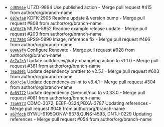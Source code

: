 * [`cd8564e`](http://github.com/arglebargle/commit/cd8564e58548e15adfef92d140e1470abe971d23) UTZD-9894 Use published action - Merge pull request #415 from author/org/branch-name
* [`687efa8`](http://github.com/arglebargle/commit/687efa8fb4c2885e754fc5e79bb73fe8d130ce67) KDFK-2905 Readme update & version bump - Merge pull request #808 from author/org/branch-name
* [`43f0d7b`](http://github.com/arglebargle/commit/43f0d7b0e394700787726edee027194baf96391c) MLPA-5852 Readme example release update - Merge pull request #203 from author/org/branch-name
* [`23f7803`](http://github.com/arglebargle/commit/23f7803ccfdcda3070eea7caa94d804e3e96a325) SPSG-5890 Image, reference fix - Merge pull request #466 from author/org/branch-name
* [`00e69f4`](http://github.com/arglebargle/commit/00e69f462a07414a5b90cef0bf75b5c8ce744b17) Configure Renovate - Merge pull request #928 from author/org/branch-name
* [`8c7a2c3`](http://github.com/arglebargle/commit/8c7a2c39dbe61dfe302557f700e66c0dbb1bd2ea) Update coltdorsey/jirafy-changelog action to v1.1.0 - Merge pull request #381 from author/org/branch-name
* [`f6b3001`](http://github.com/arglebargle/commit/f6b3001fabd3be79793cc6a9784cdaf6ba6bec1d) Update dependency prettier to v2.5.1 - Merge pull request #603 from author/org/branch-name
* [`d607c5e`](http://github.com/arglebargle/commit/d607c5ee924231df465b9afd4c3e215c1cbd24b3) Update dependency eslint to v8.4.1 - Merge pull request #304 from author/org/branch-name
* [`6e89772`](http://github.com/arglebargle/commit/6e897721626cffb7cacee0132f4ac53a97ad14ab) Update dependency @vercel/ncc to v0.33.0 - Merge pull request #081 from author/org/branch-name
* [`75a6873`](http://github.com/arglebargle/commit/75a6873bdb7ceefa304bd3588e31c06c65e88cdd) CDMC-3072, EEEF-0324,PBXA-3787 Updating references - Merge pull request #048 from author/org/branch-name
* [`a67fdcb`](http://github.com/arglebargle/commit/a67fdcbb7b646f41625be00d78bf2d44bd9021b8) BYWU-9195QONW-8378,QJNS-4593, DNTJ-0229 Updating references - Merge pull request #054 from author/org/branch-name